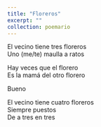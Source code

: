 ```yaml
---
title: "Floreros"
excerpt: ""
collection: poemario
---
```


<p>
El vecino tiene tres floreros<br>
Uno (me/te) maulla a ratos<br>
</p><p>
Hay veces que el florero<br>
Es la mamá del otro florero<br>
</p><p>
Bueno <br>
</p><p>
El vecino tiene cuatro floreros<br>
Siempre puestos <br>
De a tres en tres<br>
</p>
